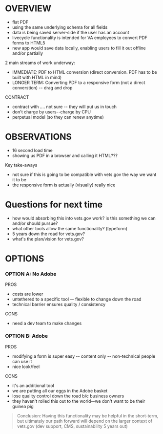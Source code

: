 # OVERVIEW
+ flat PDF 
+ using the same underlying schema for all fields
+ data is being saved server-side if the user has an account 
+ livecycle functionality is intended for VA employees to convert PDF forms to HTML5
+ new app would save data locally, enabling users to fill it out offline and/or partially 

2 main streams of work underway:
+ IMMEDIATE: PDF to HTML conversion (direct conversion. PDF has to be built with HTML in mind) 
+ LONGER TERM: Converting PDF to a responsive form (not a direct converstion) -- drag and drop

CONTRACT
+ contract with .... not sure -- they will put us in touch 
+ don't charge by users--charge by CPU
+ perpetual model (so they can renew anytime) 

# OBSERVATIONS
+ 16 second load time
+ showing us PDF in a browser and calling it HTML??? 

Key take-aways 
+ not sure if this is going to be compatible with vets.gov the way we want it to be 
+ the responsive form is actually (visually) really nice 

# Questions for next time
+ how would absorbing this into vets.gov work? is this something we can and/or should pursue? 
+ what other tools allow the same functionality? (typeform) 
+ 5 years down the road for vets.gov? 
+ what's the plan/vision for vets.gov? 

# OPTIONS

### OPTION A: No Adobe
PROS
+ costs are lower
+ untethered to a specific tool -- flexible to change down the road 
+ technical barrier ensures quality / consistency

CONS
+ need a dev team to make changes 

### OPTION B: Adobe

PROS
+ modifying a form is super easy -- content only -- non-technical people can use it
+ nice look/feel

CONS 
+ it's an additional tool
+ we are putting all our eggs in the Adobe basket
+ lose quality control down the road b/c business owners 
+ they haven't rolled this out to the world--we don't want to be their guinea pig 


> Conclusion: Having this functionality may be helpful in the short-term, but ultimately our path forward will depend on the larger context of vets.gov (dev support, CMS, sustainability 5 years out)

